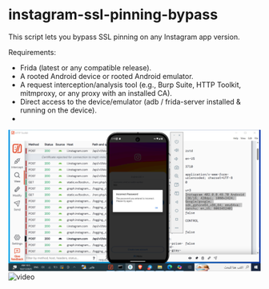 # instagram-ssl-pinning-bypass
This script lets you bypass SSL pinning on any Instagram app version.

Requirements:
- Frida (latest or any compatible release).
- A rooted Android device or rooted Android emulator.
- A request interception/analysis tool (e.g., Burp Suite, HTTP Toolkit, mitmproxy, or any proxy with an installed CA).
- Direct access to the device/emulator (adb / frida-server installed & running on the device).
- 
![screenshot](./images/screenshot.png)
![video](./images/video.gif)




